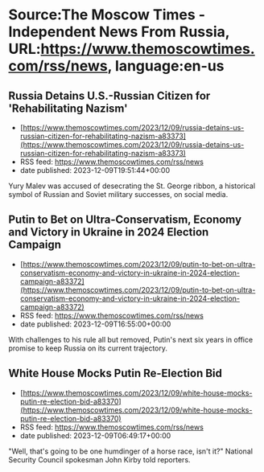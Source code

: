 # Source:The Moscow Times - Independent News From Russia, URL:https://www.themoscowtimes.com/rss/news, language:en-us

## Russia Detains U.S.-Russian Citizen for 'Rehabilitating Nazism'
 - [https://www.themoscowtimes.com/2023/12/09/russia-detains-us-russian-citizen-for-rehabilitating-nazism-a83373](https://www.themoscowtimes.com/2023/12/09/russia-detains-us-russian-citizen-for-rehabilitating-nazism-a83373)
 - RSS feed: https://www.themoscowtimes.com/rss/news
 - date published: 2023-12-09T19:51:44+00:00

Yury Malev was accused of desecrating the St. George ribbon, a historical symbol of Russian and Soviet military successes, on social media.

## Putin to Bet on Ultra-Conservatism, Economy and Victory in Ukraine in 2024 Election Campaign
 - [https://www.themoscowtimes.com/2023/12/09/putin-to-bet-on-ultra-conservatism-economy-and-victory-in-ukraine-in-2024-election-campaign-a83372](https://www.themoscowtimes.com/2023/12/09/putin-to-bet-on-ultra-conservatism-economy-and-victory-in-ukraine-in-2024-election-campaign-a83372)
 - RSS feed: https://www.themoscowtimes.com/rss/news
 - date published: 2023-12-09T16:55:00+00:00

With challenges to his rule all but removed, Putin's next six years in office promise to keep Russia on its current trajectory.

## White House Mocks Putin Re-Election Bid
 - [https://www.themoscowtimes.com/2023/12/09/white-house-mocks-putin-re-election-bid-a83370](https://www.themoscowtimes.com/2023/12/09/white-house-mocks-putin-re-election-bid-a83370)
 - RSS feed: https://www.themoscowtimes.com/rss/news
 - date published: 2023-12-09T06:49:17+00:00

"Well, that's going to be one humdinger of a horse race, isn't it?" National Security Council spokesman John Kirby told reporters.

